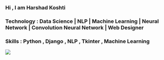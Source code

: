 ### Hi , I am Harshad Koshti



### Technology : Data Science | NLP | Machine Learning | Neural Network | Convolution Neural Network | Web Designer
### Skills : Python , Django , NLP , Tkinter , Machine Learning

<img src="https://giphy.com/gifs/wolfram-research-data-visualization-3o6Ygfw40tlnPhX87m">
